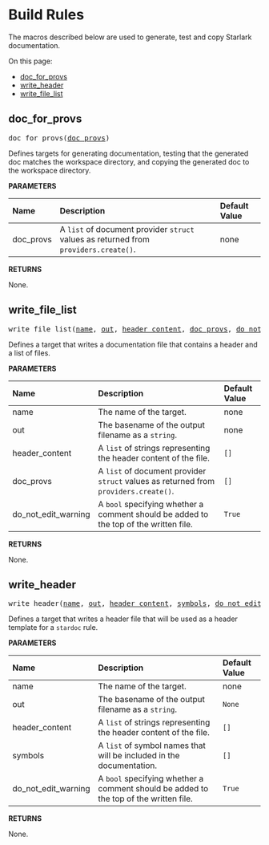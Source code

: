 <!-- Generated with Stardoc, Do Not Edit! -->
# Build Rules

The macros described below are used to generate, test and copy 
Starlark documentation.

On this page:

  * [doc_for_provs](#doc_for_provs)
  * [write_header](#write_header)
  * [write_file_list](#write_file_list)


<a id="#doc_for_provs"></a>

## doc_for_provs

<pre>
doc_for_provs(<a href="#doc_for_provs-doc_provs">doc_provs</a>)
</pre>

Defines targets for generating documentation, testing that the generated doc matches the workspace directory, and copying the generated doc to the workspace directory.

**PARAMETERS**


| Name  | Description | Default Value |
| :------------- | :------------- | :------------- |
| <a id="doc_for_provs-doc_provs"></a>doc_provs |  A <code>list</code> of document provider <code>struct</code> values as returned from <code>providers.create()</code>.   |  none |

**RETURNS**

None.


<a id="#write_file_list"></a>

## write_file_list

<pre>
write_file_list(<a href="#write_file_list-name">name</a>, <a href="#write_file_list-out">out</a>, <a href="#write_file_list-header_content">header_content</a>, <a href="#write_file_list-doc_provs">doc_provs</a>, <a href="#write_file_list-do_not_edit_warning">do_not_edit_warning</a>)
</pre>

Defines a target that writes a documentation file that contains a header and a list of files.

**PARAMETERS**


| Name  | Description | Default Value |
| :------------- | :------------- | :------------- |
| <a id="write_file_list-name"></a>name |  The name of the target.   |  none |
| <a id="write_file_list-out"></a>out |  The basename of the output filename as a <code>string</code>.   |  none |
| <a id="write_file_list-header_content"></a>header_content |  A <code>list</code> of strings representing the header content of the file.   |  <code>[]</code> |
| <a id="write_file_list-doc_provs"></a>doc_provs |  A <code>list</code> of document provider <code>struct</code> values as returned from <code>providers.create()</code>.   |  <code>[]</code> |
| <a id="write_file_list-do_not_edit_warning"></a>do_not_edit_warning |  A <code>bool</code> specifying whether a comment should be added to the top of the written file.   |  <code>True</code> |

**RETURNS**

None.


<a id="#write_header"></a>

## write_header

<pre>
write_header(<a href="#write_header-name">name</a>, <a href="#write_header-out">out</a>, <a href="#write_header-header_content">header_content</a>, <a href="#write_header-symbols">symbols</a>, <a href="#write_header-do_not_edit_warning">do_not_edit_warning</a>)
</pre>

Defines a target that writes a header file that will be used as a header template for a `stardoc` rule.

**PARAMETERS**


| Name  | Description | Default Value |
| :------------- | :------------- | :------------- |
| <a id="write_header-name"></a>name |  The name of the target.   |  none |
| <a id="write_header-out"></a>out |  The basename of the output filename as a <code>string</code>.   |  <code>None</code> |
| <a id="write_header-header_content"></a>header_content |  A <code>list</code> of strings representing the header content of the file.   |  <code>[]</code> |
| <a id="write_header-symbols"></a>symbols |  A <code>list</code> of symbol names that will be included in the documentation.   |  <code>[]</code> |
| <a id="write_header-do_not_edit_warning"></a>do_not_edit_warning |  A <code>bool</code> specifying whether a comment should be added to the top of the written file.   |  <code>True</code> |

**RETURNS**

None.



